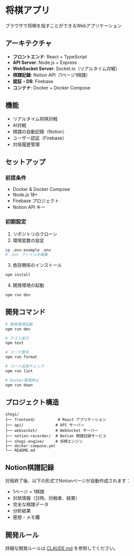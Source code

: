 # 将棋アプリ

ブラウザで将棋を指すことができるWebアプリケーション

## アーキテクチャ

- **フロントエンド**: React + TypeScript
- **API Server**: Node.js + Express
- **WebSocket Server**: Socket.io（リアルタイム対戦）
- **棋譜記録**: Notion API（1ページ1棋譜）
- **認証・DB**: Firebase
- **コンテナ**: Docker + Docker Compose

## 機能

- リアルタイム将棋対戦
- AI対戦
- 棋譜の自動記録（Notion）
- ユーザー認証（Firebase）
- 対局履歴管理

## セットアップ

### 前提条件

- Docker & Docker Compose
- Node.js 18+
- Firebase プロジェクト
- Notion API キー

### 初期設定

1. リポジトリのクローン
2. 環境変数の設定

```bash
cp .env.example .env
# .env ファイルを編集
```

3. 依存関係のインストール

```bash
npm install
```

4. 開発環境の起動

```bash
npm run dev
```

## 開発コマンド

```bash
# 開発環境起動
npm run dev

# テスト実行
npm test

# コード整形
npm run format

# コード品質チェック
npm run lint

# Docker環境停止
npm run down
```

## プロジェクト構造

```
shogi/
├── frontend/          # React アプリケーション
├── api/              # API サーバー
├── websocket/        # WebSocket サーバー
├── notion-recorder/  # Notion 棋譜記録サービス
├── shogi-engine/     # 将棋エンジン
├── docker-compose.yml
└── README.md
```

## Notion棋譜記録

対局終了後、以下の形式でNotionページが自動作成されます：

- 1ページ = 1棋譜
- 対局情報（日時、対戦者、結果）
- 完全な棋譜データ
- 分析結果
- 感想・メモ欄

## 開発ルール

詳細な開発ルールは [CLAUDE.md](./CLAUDE.md) を参照してください。